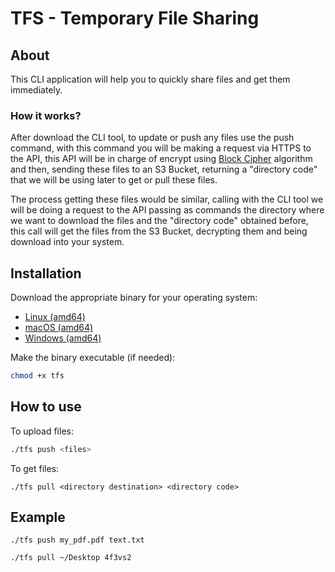 # TFS - Temporary File Sharing

## About

This CLI application will help you to quickly share files and get them immediately.  

### How it works?
 After download the CLI tool, to update or push any files use the push command, with this command you will be making a request via HTTPS to the API, this API will be in charge of encrypt using [Block Cipher](https://en.wikipedia.org/wiki/Block_cipher) algorithm and then, sending these files to an S3 Bucket, returning a "directory code" that we will be using later to get or pull these files.

The process getting these files would be similar, calling with the CLI tool we will be doing a request to the API passing as commands the directory where we want to download the files and the "directory code" obtained before, this call will get the files from the S3 Bucket, decrypting them and being download into your system.

## Installation

Download the appropriate binary for your operating system:
   - [Linux (amd64)](https://github.com/sebasromero/tfs/releases/download/0.2.0/tfs)
   - [macOS (amd64)](https://github.com/sebasromero/tfs/releases/download/0.2.0/tfs_ios)
   - [Windows (amd64)](https://github.com/sebasromero/tfs/releases/download/0.2.0/tfs.exe)

Make the binary executable (if needed):

```bash
chmod +x tfs
```

## How to use
To upload files:

```bash
./tfs push <files>
```

To get files:

```shell
./tfs pull <directory destination> <directory code>
```

## Example
```shell
./tfs push my_pdf.pdf text.txt
```

```shell
./tfs pull ~/Desktop 4f3vs2
```
